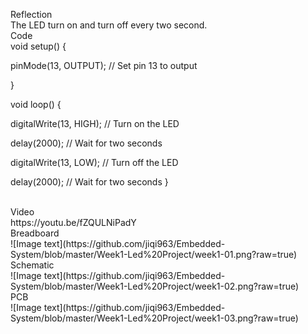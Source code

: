 Reflection 
</br>
The LED turn on and turn off every two second.
</br>
Code
</br>
void setup() {
  
  pinMode(13, OUTPUT);      // Set pin 13 to output
  
}


void loop() {
  
  digitalWrite(13, HIGH);   // Turn on the LED
  
  delay(2000);              // Wait for two seconds

  digitalWrite(13, LOW);    // Turn off the LED
  
  delay(2000);              // Wait for two seconds
}

</br>
Video
</br>
https://youtu.be/fZQULNiPadY
</br>
Breadboard
</br>
![Image text](https://github.com/jiqi963/Embedded-System/blob/master/Week1-Led%20Project/week1-01.png?raw=true)
</br>
Schematic
</br>
![Image text](https://github.com/jiqi963/Embedded-System/blob/master/Week1-Led%20Project/week1-02.png?raw=true)
</br>
PCB
</br>
![Image text](https://github.com/jiqi963/Embedded-System/blob/master/Week1-Led%20Project/week1-03.png?raw=true)
</br>

